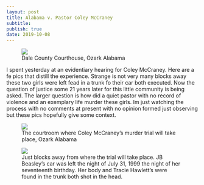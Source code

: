 ```yaml
---
layout: post
title: Alabama v. Pastor Coley McCraney
subtitle: 
publish: true
date: 2019-10-08
---
```

<figure>
<img src="https://jonbcarroll.s3.us-east-2.amazonaws.com/20191007-DSCF2349+copy.jpg">
<figcaption> Dale County Courthouse, Ozark Alabama</figcaption>
</figure>
I spent yesterday at an evidentiary hearing for Coley McCraney.
Here are a fe pics that distill the experience. 
Strange is not very many blocks away these two girls were left fead in a trunk fo their car both executed. Now the question of justice some 21 years later for this little community is being asked. The larger question is how did a quiet pastor with no record of violence and an exemplary life murder these girls.
Im just watching the process with no comments at present with no opinion formed just observing but these pics hopefully give some context.
 
<figure>
<img src="https://jonbcarroll.s3.us-east-2.amazonaws.com/20191007-DSCF2342+copy.jpg">
<figcaption> The courtroom where Coley McCraney’s murder trial will take place, Ozark Alabama</figcaption>
</figure>

<figure>
<img src="https://jonbcarroll.s3.us-east-2.amazonaws.com/20191007-DSCF2407+copy.jpg">
<figcaption> Just blocks away from where the trial will take place. JB Beasley’s car was left the night of July 31, 1999 the night of her seventeenth birthday. Her body and Tracie Hawlett’s were found in the trunk both shot in the head.</figcaption>
</figure>